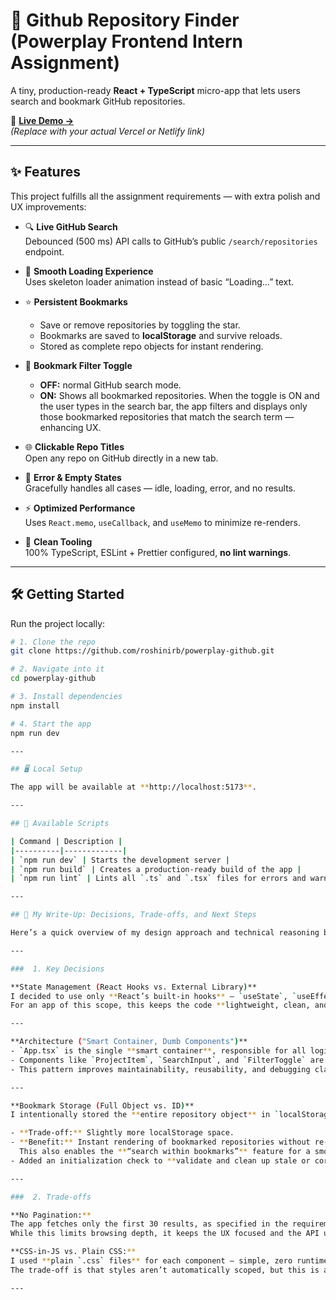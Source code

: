 # 🚀 Github Repository Finder (Powerplay Frontend Intern Assignment)

A tiny, production-ready **React + TypeScript** micro-app that lets users search and bookmark GitHub repositories.

🔗 **[Live Demo →](https://your-deployed-link.vercel.app)**  
*(Replace with your actual Vercel or Netlify link)*

---

## ✨ Features

This project fulfills all the assignment requirements — with extra polish and UX improvements:

- 🔍 **Live GitHub Search**  
  Debounced (500 ms) API calls to GitHub’s public `/search/repositories` endpoint.

- 💨 **Smooth Loading Experience**  
  Uses skeleton loader animation instead of basic “Loading…” text.

- ⭐ **Persistent Bookmarks**  
  - Save or remove repositories by toggling the star.  
  - Bookmarks are saved to **localStorage** and survive reloads.  
  - Stored as complete repo objects for instant rendering.

- 🔁 **Bookmark Filter Toggle**  
  - **OFF:** normal GitHub search mode.  
  - **ON:** Shows all bookmarked repositories. When the toggle is ON and the user types in the search bar,
    the app filters and displays only those bookmarked repositories that match the search term — enhancing UX.

- 🌐 **Clickable Repo Titles**  
  Open any repo on GitHub directly in a new tab.

- 🧱 **Error & Empty States**  
  Gracefully handles all cases — idle, loading, error, and no results.

- ⚡ **Optimized Performance**  
  Uses `React.memo`, `useCallback`, and `useMemo` to minimize re-renders.

- 🧹 **Clean Tooling**  
  100% TypeScript, ESLint + Prettier configured, **no lint warnings**.

---

## 🛠️ Getting Started

Run the project locally:

```bash
# 1. Clone the repo
git clone https://github.com/roshinirb/powerplay-github.git

# 2. Navigate into it
cd powerplay-github

# 3. Install dependencies
npm install

# 4. Start the app
npm run dev

---

## 🖥️ Local Setup

The app will be available at **http://localhost:5173**.

---

## 📜 Available Scripts

| Command | Description |
|----------|-------------|
| `npm run dev` | Starts the development server |
| `npm run build` | Creates a production-ready build of the app |
| `npm run lint` | Lints all `.ts` and `.tsx` files for errors and warnings |

---

## 🧠 My Write-Up: Decisions, Trade-offs, and Next Steps

Here’s a quick overview of my design approach and technical reasoning behind key implementation choices.

---

###  1. Key Decisions

**State Management (React Hooks vs. External Library)**  
I decided to use only **React’s built-in hooks** — `useState`, `useEffect`, `useCallback`, and `useMemo` — for state management.  
For an app of this scope, this keeps the code **lightweight, clean, and performant** without needing Redux or Zustand.

---

**Architecture ("Smart Container, Dumb Components")**  
- `App.tsx` is the single **smart container**, responsible for all logic: fetching, filtering, bookmarking, etc.  
- Components like `ProjectItem`, `SearchInput`, and `FilterToggle` are **presentational only** — they render UI and emit events upward.  
- This pattern improves maintainability, reusability, and debugging clarity.

---

**Bookmark Storage (Full Object vs. ID)**  
I intentionally stored the **entire repository object** in `localStorage` instead of just the repo ID.

- **Trade-off:** Slightly more localStorage space.  
- **Benefit:** Instant rendering of bookmarked repositories without re-fetching data from the API.  
  This also enables the **“search within bookmarks”** feature for a smoother UX.  
- Added an initialization check to **validate and clean up stale or corrupted data** from localStorage for better stability.

---

###  2. Trade-offs

**No Pagination:**  
The app fetches only the first 30 results, as specified in the requirements.  
While this limits browsing depth, it keeps the UX focused and the API usage minimal.

**CSS-in-JS vs. Plain CSS:**  
I used **plain `.css` files** for each component — simple, zero runtime overhead, and easy to manage.  
The trade-off is that styles aren’t automatically scoped, but this is acceptable for a small-scale project and keeps dependencies clean.

---



